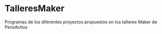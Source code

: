 # TalleresMaker
Programas de los diferentes proyectos propuestos en los talleres Maker de PensActius
